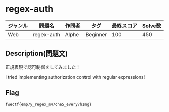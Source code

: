 # regex-auth

|ジャンル|問題名|作問者|タグ|最終スコア|Solve数|
|---|---|---|---|---|---|
|Web|regex-auth|Alphe|Beginner|100|450|
## Description(問題文)

正規表現で認可制御をしてみました！

I tried implementing authorization control with regular expressions!

## Flag

`fwectf{emp7y_regex_m47che5_every7h1ng}`

